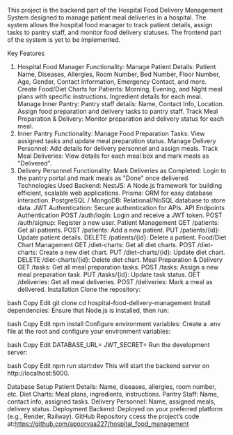 This project is the backend part of the Hospital Food Delivery Management System designed to manage patient meal deliveries in a hospital. The system allows the hospital food manager to track patient details, assign tasks to pantry staff, and monitor food delivery statuses. The frontend part of the system is yet to be implemented.

Key Features
1. Hospital Food Manager Functionality:
Manage Patient Details:
Patient Name, Diseases, Allergies, Room Number, Bed Number, Floor Number, Age, Gender, Contact Information, Emergency Contact, and more.
Create Food/Diet Charts for Patients:
Morning, Evening, and Night meal plans with specific instructions.
Ingredient details for each meal.
Manage Inner Pantry:
Pantry staff details: Name, Contact Info, Location.
Assign food preparation and delivery tasks to pantry staff.
Track Meal Preparation & Delivery:
Monitor preparation and delivery status for each meal.
2. Inner Pantry Functionality:
Manage Food Preparation Tasks:
View assigned tasks and update meal preparation status.
Manage Delivery Personnel:
Add details for delivery personnel and assign meals.
Track Meal Deliveries:
View details for each meal box and mark meals as "Delivered".
3. Delivery Personnel Functionality:
Mark Deliveries as Completed:
Login to the pantry portal and mark meals as "Done" once delivered.
Technologies Used
Backend:
NestJS: A Node.js framework for building efficient, scalable web applications.
Prisma: ORM for easy database interaction.
PostgreSQL / MongoDB: Relational/NoSQL database to store data.
JWT Authentication: Secure authentication for APIs.
API Endpoints
Authentication
POST /auth/login: Login and receive a JWT token.
POST /auth/signup: Register a new user.
Patient Management
GET /patients: Get all patients.
POST /patients: Add a new patient.
PUT /patients/{id}: Update patient details.
DELETE /patients/{id}: Delete a patient.
Food/Diet Chart Management
GET /diet-charts: Get all diet charts.
POST /diet-charts: Create a new diet chart.
PUT /diet-charts/{id}: Update diet chart.
DELETE /diet-charts/{id}: Delete diet chart.
Meal Preparation & Delivery
GET /tasks: Get all meal preparation tasks.
POST /tasks: Assign a new meal preparation task.
PUT /tasks/{id}: Update task status.
GET /deliveries: Get all meal deliveries.
POST /deliveries: Mark a meal as delivered.
Installation
Clone the repository:

bash
Copy
Edit
git clone <repository-link>
cd hospital-food-delivery-management
Install dependencies: Ensure that Node.js is installed, then run:

bash
Copy
Edit
npm install
Configure environment variables: Create a .env file at the root and configure your environment variables:

bash
Copy
Edit
DATABASE_URL=<your-database-url>
JWT_SECRET=<your-jwt-secret>
Run the development server:

bash
Copy
Edit
npm run start:dev
This will start the backend server on http://localhost:5000.

Database Setup
Patient Details: Name, diseases, allergies, room number, etc.
Diet Charts: Meal plans, ingredients, instructions.
Pantry Staff: Name, contact info, assigned tasks.
Delivery Personnel: Name, assigned meals, delivery status.
Deployment
Backend: Deployed on your preferred platform (e.g., Render, Railway).
GitHub Repository
ccess the project’s code at:https://github.com/apoorvaa227/hospital_food_management
